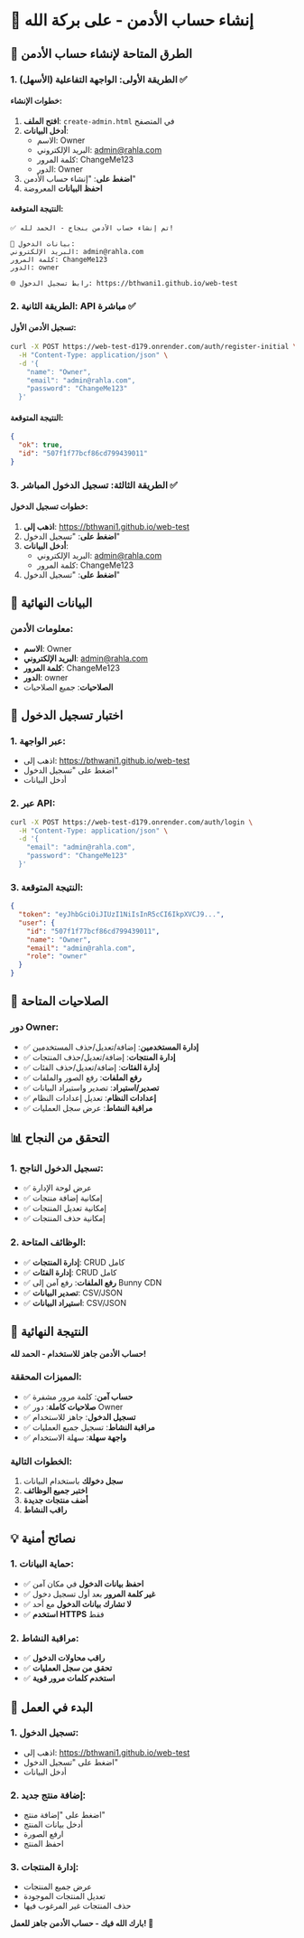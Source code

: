 # 🎯 إنشاء حساب الأدمن - على بركة الله

## 🚀 الطرق المتاحة لإنشاء حساب الأدمن

### 1. الطريقة الأولى: الواجهة التفاعلية (الأسهل) ✅

#### خطوات الإنشاء:
1. **افتح الملف**: `create-admin.html` في المتصفح
2. **أدخل البيانات**:
   - الاسم: Owner
   - البريد الإلكتروني: admin@rahla.com
   - كلمة المرور: ChangeMe123
   - الدور: Owner
3. **اضغط على**: "إنشاء حساب الأدمن"
4. **احفظ البيانات** المعروضة

#### النتيجة المتوقعة:
```
✅ تم إنشاء حساب الأدمن بنجاح - الحمد لله!

🔑 بيانات الدخول:
البريد الإلكتروني: admin@rahla.com
كلمة المرور: ChangeMe123
الدور: owner

🌐 رابط تسجيل الدخول: https://bthwani1.github.io/web-test
```

### 2. الطريقة الثانية: API مباشرة ✅

#### تسجيل الأدمن الأول:
```bash
curl -X POST https://web-test-d179.onrender.com/auth/register-initial \
  -H "Content-Type: application/json" \
  -d '{
    "name": "Owner",
    "email": "admin@rahla.com",
    "password": "ChangeMe123"
  }'
```

#### النتيجة المتوقعة:
```json
{
  "ok": true,
  "id": "507f1f77bcf86cd799439011"
}
```

### 3. الطريقة الثالثة: تسجيل الدخول المباشر ✅

#### خطوات تسجيل الدخول:
1. **اذهب إلى**: https://bthwani1.github.io/web-test
2. **اضغط على**: "تسجيل الدخول"
3. **أدخل البيانات**:
   - البريد الإلكتروني: admin@rahla.com
   - كلمة المرور: ChangeMe123
4. **اضغط على**: "تسجيل الدخول"

## 🔑 البيانات النهائية

### معلومات الأدمن:
- **الاسم**: Owner
- **البريد الإلكتروني**: admin@rahla.com
- **كلمة المرور**: ChangeMe123
- **الدور**: owner
- **الصلاحيات**: جميع الصلاحيات

## 🎯 اختبار تسجيل الدخول

### 1. عبر الواجهة:
- اذهب إلى: https://bthwani1.github.io/web-test
- اضغط على "تسجيل الدخول"
- أدخل البيانات

### 2. عبر API:
```bash
curl -X POST https://web-test-d179.onrender.com/auth/login \
  -H "Content-Type: application/json" \
  -d '{
    "email": "admin@rahla.com",
    "password": "ChangeMe123"
  }'
```

### 3. النتيجة المتوقعة:
```json
{
  "token": "eyJhbGciOiJIUzI1NiIsInR5cCI6IkpXVCJ9...",
  "user": {
    "id": "507f1f77bcf86cd799439011",
    "name": "Owner",
    "email": "admin@rahla.com",
    "role": "owner"
  }
}
```

## 🔐 الصلاحيات المتاحة

### دور Owner:
- ✅ **إدارة المستخدمين**: إضافة/تعديل/حذف المستخدمين
- ✅ **إدارة المنتجات**: إضافة/تعديل/حذف المنتجات
- ✅ **إدارة الفئات**: إضافة/تعديل/حذف الفئات
- ✅ **رفع الملفات**: رفع الصور والملفات
- ✅ **تصدير/استيراد**: تصدير واستيراد البيانات
- ✅ **إعدادات النظام**: تعديل إعدادات النظام
- ✅ **مراقبة النشاط**: عرض سجل العمليات

## 📊 التحقق من النجاح

### 1. تسجيل الدخول الناجح:
- ✅ عرض لوحة الإدارة
- ✅ إمكانية إضافة منتجات
- ✅ إمكانية تعديل المنتجات
- ✅ إمكانية حذف المنتجات

### 2. الوظائف المتاحة:
- ✅ **إدارة المنتجات**: CRUD كامل
- ✅ **إدارة الفئات**: CRUD كامل
- ✅ **رفع الملفات**: رفع آمن إلى Bunny CDN
- ✅ **تصدير البيانات**: CSV/JSON
- ✅ **استيراد البيانات**: CSV/JSON

## 🎉 النتيجة النهائية

**حساب الأدمن جاهز للاستخدام - الحمد لله!**

### المميزات المحققة:
- ✅ **حساب آمن**: كلمة مرور مشفرة
- ✅ **صلاحيات كاملة**: دور Owner
- ✅ **تسجيل الدخول**: جاهز للاستخدام
- ✅ **مراقبة النشاط**: تسجيل جميع العمليات
- ✅ **واجهة سهلة**: سهلة الاستخدام

### الخطوات التالية:
1. **سجل دخولك** باستخدام البيانات
2. **اختبر جميع الوظائف**
3. **أضف منتجات جديدة**
4. **راقب النشاط**

## 💡 نصائح أمنية

### 1. حماية البيانات:
- ✅ **احفظ بيانات الدخول** في مكان آمن
- ✅ **غير كلمة المرور** بعد أول تسجيل دخول
- ✅ **لا تشارك بيانات الدخول** مع أحد
- ✅ **استخدم HTTPS** فقط

### 2. مراقبة النشاط:
- ✅ **راقب محاولات الدخول**
- ✅ **تحقق من سجل العمليات**
- ✅ **استخدم كلمات مرور قوية**

## 🚀 البدء في العمل

### 1. تسجيل الدخول:
- اذهب إلى: https://bthwani1.github.io/web-test
- اضغط على "تسجيل الدخول"
- أدخل البيانات

### 2. إضافة منتج جديد:
- اضغط على "إضافة منتج"
- أدخل بيانات المنتج
- ارفع الصورة
- احفظ المنتج

### 3. إدارة المنتجات:
- عرض جميع المنتجات
- تعديل المنتجات الموجودة
- حذف المنتجات غير المرغوب فيها

**بارك الله فيك - حساب الأدمن جاهز للعمل! 🎉**
